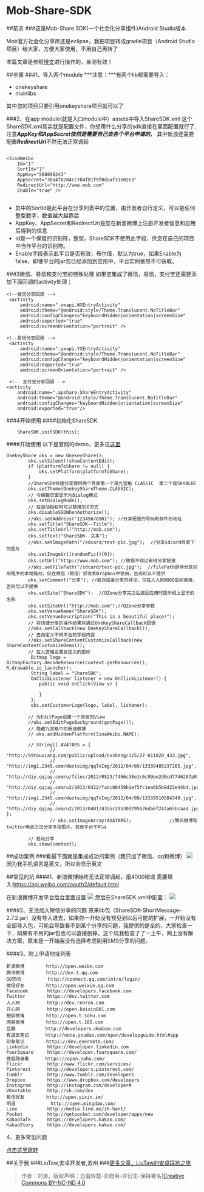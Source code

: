 # Mob-Share-SDK
##前言
###这是Mob-Share SDK(一个社会化分享组件)Android Studio版本

Mob官方社会化分享库还是eclipse，我把项目转成gradle项目（Android Studio项目）给大家，方便大家使用，不用自己再转了

本篇文章是参照[博文](http://www.cnblogs.com/smyhvae/p/4585340.html)进行操作的，亲测有效！

##步骤
###1、导入两个module
***注意：***有两个lib都需要导入：

- onekeyshare
- mainlibs

其中您的项目只要引用onekeyshare项目就可以了

###2、在app module(就是入口module中）assets中导入ShareSDK.xml
这个ShareSDK.xml其实就是配置文件，你想用什么分享的sdk直接在里面配置就行了,注意***AppKey和AppSecret依然是需要自己去各个平台申请的***，
其中新浪还需要配置***RedirectUrl***不然无法正常调起

```

<SinaWeibo
    Id="1"
    SortId="1"
    AppKey="568898243"
    AppSecret="38a4f8204cc784f81f9f0daaf31e02e3"
    RedirectUrl="http://www.mob.com"
    Enable="true" />
                
```
- 其中的SortId是此平台在分享列表中的位置，由开发者自行定义，可以是任何整型数字，数值越大越靠后
- AppKey、AppSecret和RedirectUrl是您在新浪微博上注册开发者信息和应用后得到的信息
- Id是一个保留的识别符，整型，ShareSDK不使用此字段，供您在自己的项目中当作平台的识别符。
- Enable字段表示此平台是否有效，布尔值，默认为true，如果Enable为false，即便平台的jar包已经添加到应用中，平台实例依然不可获取。

###3微信、易信和支付宝的特殊处理
如果您集成了微信，易信，支付宝还需要添加下面回调的activity处理；

```
<!--微信分享回调 -->
 <activity
     android:name=".wxapi.WXEntryActivity"
     android:theme="@android:style/Theme.Translucent.NoTitleBar"
     android:configChanges="keyboardHidden|orientation|screenSize"
     android:exported="true"
     android:screenOrientation="portrait" /> 
 
<!--易信分享回调 -->
 <activity
     android:name=".yxapi.YXEntryActivity"
     android:theme="@android:style/Theme.Translucent.NoTitleBar"
     android:configChanges="keyboardHidden|orientation|screenSize"
     android:exported="true"
     android:screenOrientation="portrait" />
 
 <!-- 支付宝分享回调 -->
<activity
    android:name=".apshare.ShareEntryActivity"
    android:theme="@android:style/Theme.Translucent.NoTitleBar"
    android:configChanges="keyboardHidden|orientation|screenSize"
    android:exported="true"/>

```

###4开始使用
####初始化ShareSDK

```
	ShareSDK.initSDK(this);
```
####开始使用
以下是官网的demo，更多见[这里](官网的示例demo/)

```
OnekeyShare oks = new OnekeyShare();
		oks.setSilent(!showContentEdit);
		if (platformToShare != null) {
			oks.setPlatform(platformToShare);
		}
		//ShareSDK快捷分享提供两个界面第一个是九宫格 CLASSIC  第二个是SKYBLUE
		oks.setTheme(OnekeyShareTheme.CLASSIC);
		// 令编辑页面显示为Dialog模式
		oks.setDialogMode();
		// 在自动授权时可以禁用SSO方式
		oks.disableSSOWhenAuthorize();
		//oks.setAddress("12345678901"); //分享短信的号码和邮件的地址
		oks.setTitle("ShareSDK--Title");
		oks.setTitleUrl("http://mob.com");
		oks.setText("ShareSDK--文本");
		//oks.setImagePath("/sdcard/test-pic.jpg");  //分享sdcard目录下的图片
		oks.setImageUrl(randomPic()[0]);
		oks.setUrl("http://www.mob.com"); //微信不绕过审核分享链接
		//oks.setFilePath("/sdcard/test-pic.jpg");  //filePath是待分享应用程序的本地路劲，仅在微信（易信）好友和Dropbox中使用，否则可以不提供
		oks.setComment("分享"); //我对这条分享的评论，仅在人人网和QQ空间使用，否则可以不提供
		oks.setSite("ShareSDK");  //QZone分享完之后返回应用时提示框上显示的名称
		oks.setSiteUrl("http://mob.com");//QZone分享参数
		oks.setVenueName("ShareSDK");
		oks.setVenueDescription("This is a beautiful place!");
		// 将快捷分享的操作结果将通过OneKeyShareCallback回调
		//oks.setCallback(new OneKeyShareCallback());
		// 去自定义不同平台的字段内容
		//oks.setShareContentCustomizeCallback(new ShareContentCustomizeDemo());
		// 在九宫格设置自定义的图标
		 Bitmap logo = BitmapFactory.decodeResource(context.getResources(), R.drawable.ic_launcher);
		 String label = "ShareSDK";
		 OnClickListener listener = new OnClickListener() {
		 	public void onClick(View v) {

		 	}
		 };
		 oks.setCustomerLogo(logo, label, listener);

		// 为EditPage设置一个背景的View
		//oks.setEditPageBackground(getPage());
		// 隐藏九宫格中的新浪微博
		// oks.addHiddenPlatform(SinaWeibo.NAME);

		// String[] AVATARS = {
				// 		"http://99touxiang.com/public/upload/nvsheng/125/27-011820_433.jpg",
				// 		"http://img1.2345.com/duoteimg/qqTxImg/2012/04/09/13339485237265.jpg",
				// 		"http://diy.qqjay.com/u/files/2012/0523/f466c38e1c6c99ee2d6cd7746207a97a.jpg",
				// 		"http://diy.qqjay.com/u2/2013/0422/fadc08459b1ef5fc1ea6b5b8d22e44b4.jpg",
				// 		"http://img1.2345.com/duoteimg/qqTxImg/2012/04/09/13339510584349.jpg",
				// 		"http://diy.qqjay.com/u2/2013/0401/4355c29b30d295b26da6f242a65bcaad.jpg" };
				// oks.setImageArray(AVATARS);              //腾讯微博和twitter用此方法分享多张图片，其他平台不可以

		// 启动分享
		oks.show(context);
```
##成功案例
###看最下面就是集成成功的案例（我只加了微信、qq和微博）
![](share_example.jpg)
因为我手机语言是英文，所以会显示英文

##常见的坑
####1、新浪微博始终无法正常调起，报4000错误
需要填入:https://api.weibo.com/oauth2/default.html

在新浪微博开发平台后台里面设置
![](share_sina.png)
然后在ShareSDK.xml中配置：
![](share_sina_config.png)

####2、无法加入短信分享的问题
原来lib包（ShareSDK-ShortMessage-2.7.2.jar）没有导入进去，如果你一开始没有预见到以后可能的扩展，一开始没有全部导入包，可能会导致看不到某个分享的问题，我提供的是全的，大家检查一下，如果有不用的jar包也可以直接删掉。这个坑我检查了了一上午，网上没有解决方案，原来是一开始我没有选择考虑到用SMS分享的问题。

####3、附上申请地址列表
```
新浪微博        http://open.weibo.com
腾讯微博        http://dev.t.qq.com
QQ空间          http://connect.qq.com/intro/login/
微信好友        http://open.weixin.qq.com
Facebook       https://developers.facebook.com
Twitter        https://dev.twitter.com
人人网          http://dev.renren.com
开心网          http://open.kaixin001.com
搜狐微博        http://open.t.sohu.com
网易微博        http://open.t.163.com
豆瓣           http://developers.douban.com
有道云笔记      http://note.youdao.com/open/developguide.html#app
印象笔记        https://dev.evernote.com/
Linkedin       https://developer.linkedin.com
FourSquare     https://developer.foursquare.com/
搜狐随身看      https://open.sohu.com/
Flickr         http://www.flickr.com/services/
Pinterest      http://developers.pinterest.com/
Tumblr         http://www.tumblr.com/developers
Dropbox        https://www.dropbox.com/developers
Instagram      http://instagram.com/developer#
VKontakte      http://vk.com/dev
易信好友        http://open.yixin.im/
明道	           http://open.mingdao.com/
Line           http://media.line.me/zh-hant/
Pocket         http://getpocket.com/developer/apps/new
KakaoTalk      https://developers.kakao.com/
KakaoStory     https://developers.kakao.com/

```

4、更多常见问题

[点击这里跳转](http://bbs.mob.com/forum.php?mod=viewthread&tid=30&extra=page%3D1)

##关于我
###LiuTaw,安卓开发者,苏州
###[更多文章，LiuTaw的安卓踩坑之旅](http://liutaw.github.io)

> 作者：刘涛，版权声明：自由转载-非商用-非衍生-保持署名|[Creative Commons BY-NC-ND 4.0](url:http://creativecommons.org/licenses/by-nc-sa/4.0/)
